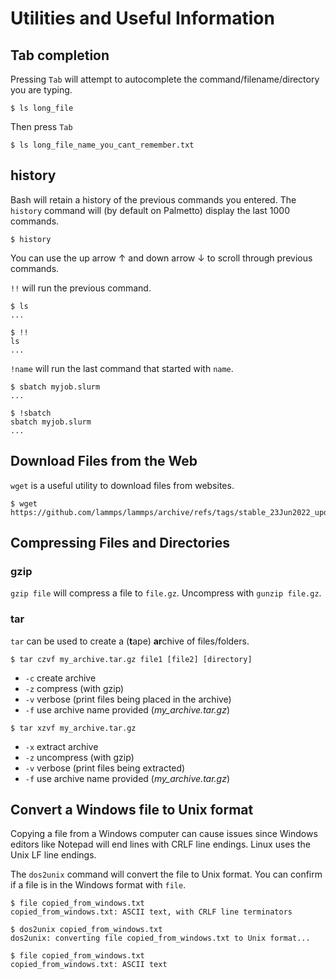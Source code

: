 # Utilities and Useful Information

## Tab completion

Pressing `Tab` will attempt to autocomplete the command/filename/directory you are typing.
```
$ ls long_file
```
Then press `Tab`
```
$ ls long_file_name_you_cant_remember.txt
```

## history

Bash will retain a history of the previous commands you entered. The `history` command will (by default on Palmetto) display the last 1000 commands.

```
$ history
```

You can use the up arrow &uarr; and down arrow &darr; to scroll through previous commands.

`!!` will run the previous command.
```
$ ls
...

$ !!
ls
...
```
`!name` will run the last command that started with `name`.
```
$ sbatch myjob.slurm
...

$ !sbatch
sbatch myjob.slurm
...
```

## Download Files from the Web

`wget` is a useful utility to download files from websites.

```
$ wget https://github.com/lammps/lammps/archive/refs/tags/stable_23Jun2022_update2.tar.gz
```

## Compressing Files and Directories

### gzip

`gzip file` will compress a file to `file.gz`. Uncompress with `gunzip file.gz`.

### tar
`tar` can be used to create a (**t**ape) **ar**chive of files/folders.

```
$ tar czvf my_archive.tar.gz file1 [file2] [directory]
```
- `-c` create archive
- `-z` compress (with gzip)
- `-v` verbose (print files being placed in the archive)
- `-f` use archive name provided (*my_archive.tar.gz*)

```
$ tar xzvf my_archive.tar.gz
```
- `-x` extract archive
- `-z` uncompress (with gzip)
- `-v` verbose (print files being extracted)
- `-f` use archive name provided (*my_archive.tar.gz*)

## Convert a Windows file to Unix format

Copying a file from a Windows computer can cause issues since Windows editors like Notepad will end lines with CRLF line endings. Linux uses the Unix LF line endings.

The `dos2unix` command will convert the file to Unix format. You can confirm if a file is in the Windows format with `file`.
```
$ file copied_from_windows.txt
copied_from_windows.txt: ASCII text, with CRLF line terminators
```
```
$ dos2unix copied_from_windows.txt
dos2unix: converting file copied_from_windows.txt to Unix format...
```
```
$ file copied_from_windows.txt
copied_from_windows.txt: ASCII text
```
